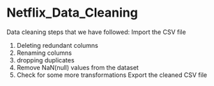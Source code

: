 # Netflix_Data_Cleaning
Data cleaning steps that we have followed: 
Import the CSV file 
1) Deleting redundant columns
2) Renaming columns
3) dropping duplicates
4) Remove NaN(null) values from the dataset
5) Check for some more transformations
Export the cleaned CSV file
